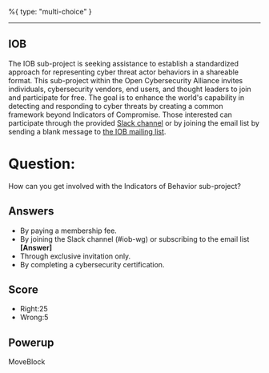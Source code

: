 %{
 type: "multi-choice"
}

---
## IOB
The IOB sub-project is seeking assistance to establish a standardized approach for representing cyber threat actor behaviors in a shareable format. This sub-project within the Open Cybersecurity Alliance invites individuals, cybersecurity vendors, end users, and thought leaders to join and participate for free. The goal is to enhance the world's capability in detecting and responding to cyber threats by creating a common framework beyond Indicators of Compromise. Those interested can participate through the provided [Slack channel](https://join.slack.com/t/open-cybersecurity/shared_invite/zt-19pliofsm-L7eSSB8yzABM2Pls1nS12w) or by joining the email list by sending a blank message to [the IOB mailing list](mailto:oca-iob-wg+subscribe@lists.oasis-open-projects.org).

# Question:
How can you get involved with the Indicators of Behavior sub-project?

## Answers
- By paying a membership fee.
- By joining the Slack channel (#iob-wg) or subscribing to the email list **[Answer]**
- Through exclusive invitation only.
- By completing a cybersecurity certification.

## Score
- Right:25
- Wrong:5

## Powerup
MoveBlock